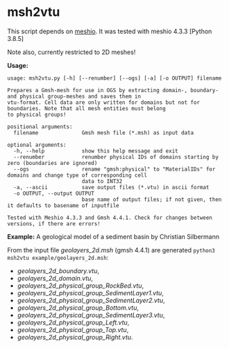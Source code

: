 # msh2vtu

This script depends on [meshio](https://github.com/nschloe/meshio).
It was tested with meshio 4.3.3 [Python 3.8.5]

Note also, currently restricted to 2D meshes!

**Usage:**
```
usage: msh2vtu.py [-h] [--renumber] [--ogs] [-a] [-o OUTPUT] filename

Prepares a Gmsh-mesh for use in OGS by extracting domain-, boundary- and physical group-meshes and saves them in
vtu-format. Cell data are only written for domains but not for boundaries. Note that all mesh entities must belong
to physical groups!

positional arguments:
  filename              Gmsh mesh file (*.msh) as input data

optional arguments:
  -h, --help            show this help message and exit
  --renumber            renumber physical IDs of domains starting by zero (boundaries are ignored)
  --ogs                 rename "gmsh:physical" to "MaterialIDs" for domains and change type of corresponding cell
                        data to INT32
  -a, --ascii           save output files (*.vtu) in ascii format
  -o OUTPUT, --output OUTPUT
                        base name of output files; if not given, then it defaults to basename of inputfile

Tested with Meshio 4.3.3 and Gmsh 4.4.1. Check for changes between versions, if there are errors!
```

**Example:**
A geological model of a sediment basin by Christian Silbermann

From the input file *geolayers_2d.msh* (gmsh 4.4.1) are generated
``python3 msh2vtu example/geolayers_2d.msh``:

- *geolayers_2d_boundary.vtu*,
- *geolayers_2d_domain.vtu*,                 
- *geolayers_2d_physical_group_RockBed.vtu*,
- *geolayers_2d_physical_group_SedimentLayer1.vtu*,
- *geolayers_2d_physical_group_SedimentLayer2.vtu*,
- *geolayers_2d_physical_group_Bottom.vtu*,  
- *geolayers_2d_physical_group_SedimentLayer3.vtu*,
- *geolayers_2d_physical_group_Left.vtu*,    
- *geolayers_2d_physical_group_Top.vtu*,
- *geolayers_2d_physical_group_Right.vtu*.

